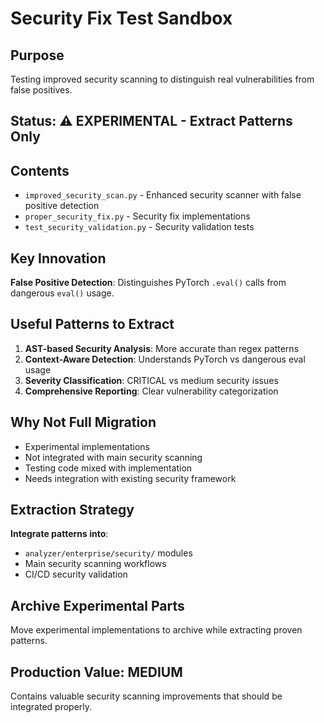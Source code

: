 # Security Fix Test Sandbox

## Purpose
Testing improved security scanning to distinguish real vulnerabilities from false positives.

## Status: ⚠️ EXPERIMENTAL - Extract Patterns Only

## Contents
- `improved_security_scan.py` - Enhanced security scanner with false positive detection
- `proper_security_fix.py` - Security fix implementations
- `test_security_validation.py` - Security validation tests

## Key Innovation
**False Positive Detection**: Distinguishes PyTorch `.eval()` calls from dangerous `eval()` usage.

## Useful Patterns to Extract
1. **AST-based Security Analysis**: More accurate than regex patterns
2. **Context-Aware Detection**: Understands PyTorch vs dangerous eval usage
3. **Severity Classification**: CRITICAL vs medium security issues
4. **Comprehensive Reporting**: Clear vulnerability categorization

## Why Not Full Migration
- Experimental implementations
- Not integrated with main security scanning
- Testing code mixed with implementation
- Needs integration with existing security framework

## Extraction Strategy
**Integrate patterns into**:
- `analyzer/enterprise/security/` modules
- Main security scanning workflows
- CI/CD security validation

## Archive Experimental Parts
Move experimental implementations to archive while extracting proven patterns.

## Production Value: MEDIUM
Contains valuable security scanning improvements that should be integrated properly.